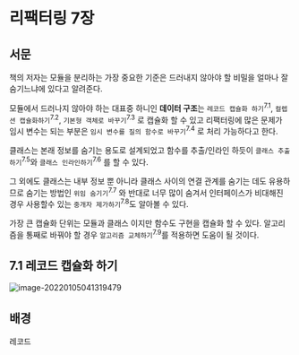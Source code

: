 # 리팩터링 7장

## 서문

책의 저자는 모듈을 분리하는 가장 중요한 기준은 드러내지 않아야 할 비밀을 얼마나 잘 숨기느냐에 있다고 알려준다. 

모듈에서 드러나지 않아야 하는 대표중 하니인 **데이터 구조**는 `레코드 캡슐화 하기`<sup>7.1</sup>, `컬렙션 캡슐화하기`<sup>7.2</sup>, `기본형 객체로 바꾸기`<sup>7.3</sup> 로 캡슐화 할 수 있고 리팩터링에 많은 문제가 임시 변수는 되는 부분은 `임시 변수를 질의 함수로 바꾸기`<sup>7.4</sup>  로 처리 가능하다고 한다.

클래스는 본래 정보를 숨기는 용도로 설계되었고 함수를 추출/인라인 하듯이 `클래스 추출하기`<sup>7.5</sup>와 `클래스 인라인하기`<sup>7.6</sup> 를 할 수 있다.

그 외에도 클래스는 내부 정보 뿐 아니라 클래스 사이의 연결 관계를 숨기는 데도 유용하므로 숨기는 방법인 `위임 숨기기`<sup>7.7</sup> 와 반대로 너무 많이 숨겨서 인터페이스가 비대해진 경우 사용할수 있는 `중개자 제가하기`<sup>7.8</sup>도 알아볼 수 있다.

가장 큰 캡슐화 단위는 모듈과 클래스 이지만 함수도 구현을 캡슐화 할 수 있다. 알고리즘을 통째로 바꿔야 할 경우 `알고리즘 교체하기`<sup>7.9</sup>를 적용하면 도움이 될 것이다.



## 7.1 레코드 캡슐화 하기

![image-20220105041319479](https://img.jimbae.com/images/9174aa32-a41b-48b7-8b8c-467c412add60/image-20220105041319479.png)

## 배경

레코드


